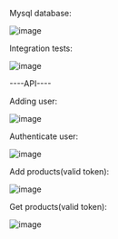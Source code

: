 Mysql database:

![image](https://github.com/Procentguide2/springtest/assets/99178092/b800bc07-d2e6-4c51-8ea2-231d6b25bb40)

Integration tests:

![image](https://github.com/Procentguide2/springtest/assets/99178092/ab47eaa2-d01d-4e3d-9a9e-e764f702421f)


----API----

Adding user:

![image](https://github.com/Procentguide2/springtest/assets/99178092/c92d788a-32f6-4c52-b07e-fd13ffc2ac88)

Authenticate user:

![image](https://github.com/Procentguide2/springtest/assets/99178092/3f510745-f45c-4273-bd15-63f492a6fa80)

Add products(valid token):

![image](https://github.com/Procentguide2/springtest/assets/99178092/04e8caaa-119c-4617-9084-30d6163165de)


Get products(valid token):

![image](https://github.com/Procentguide2/springtest/assets/99178092/d2c13cf6-ef68-4592-8deb-1b7ab5a9cb0d)


